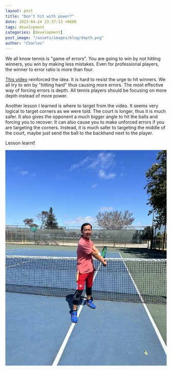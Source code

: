 ```yaml
---
layout: post
title: "Don't hit with power?"
date: 2023-04-24 23:37:13 +0600
tags: development
categories: [development]
post_image: "/assets/images/blog/depth.png"
author: "Charles"
---
```


<p>We all know tennis is "game of errors". You are going to win by not hitting winners, you win by making less mistakes. Even for professional players, the winner to error ratio is more than four. 
</p>
<p> <a href="https://www.youtube.com/watch?v=yYkhkcrFeZk">This video</a> reinforced the idea. It is hard to resist the urge to hit winners. We all try to win by "hitting hard" thus causing more errors. The most effective way of forcing errors is depth. All tennis players should be focusing on more depth instead of more power. 
</p>
<p>
Another lesson I learned is where to target from the video. It seems very logical to target corners as we were told. The court is longer, thus it is much safer. It also gives the opponent a much bigger angle to hit the balls and forcing you to recover. It can also cause you to make unforced errors if you are targeting the corners. Instead, it is much safer to targeting the middle of the court, maybe just send the ball to the backhand next to the player.
</p>
<p>Lesson learnt! 
</p>
<div class="img-fluid w-100" style="text-align: center;">
<img class="img-fluid w-100" align="center" src="/assets/images/blog/tennis.JPG">
</div>